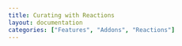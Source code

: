 ```yaml
---
title: Curating with Reactions
layout: documentation
categories: ["Features", "Addons", "Reactions"]
---
```

